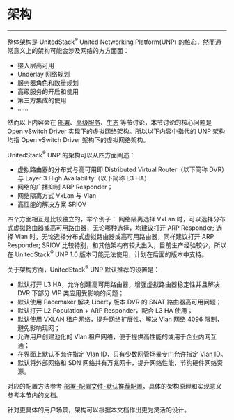 # 架构

---

整体架构是 UnitedStack<sup>®</sup> United Networking Platform(UNP) 的核心，然而通常意义上的架构可能会涉及网络的方方面面：
 - 接入层高可用
 - Underlay 网络规划
 - 服务器角色和数量规划
 - 高级服务的开启和使用
 - 第三方集成的使用
 - ……

然而以上内容会在 [部署](../deploy/preface.md)、[高级服务](../advanced_services/preface)、[生态](../3rd_party/preface.md) 等节讨论，本节讨论的核心问题是 Open vSwitch Driver 实现下的虚拟网络架构。所以以下内容中指代的 UNP 架构均指 Open vSwitch Driver 架构下的虚拟网络架构。

UnitedStack<sup>®</sup> UNP 的架构可以从四方面阐述：
 - 虚拟路由器的分布式与高可用即 Distributed Virtual Router（以下简称 DVR）与 Layer 3 High Availability（以下简称 L3 HA）
 - 网络的广播抑制 ARP Responder；
 - 网络隔离方式 VxLan 与 Vlan
 - 高性能的解决方案 SRIOV

四个方面相互是比较独立的，举个例子：
 网络隔离选择 VxLan 时，可以选择分布式虚拟路由器或高可用路由器，无论哪种选择，均建议打开 ARP Responder;
 选择 Vlan 时，无论选择分布式虚拟路由器或高可用路由器，同样建议打开 ARP Responder;
 SRIOV 比较特别，和其他架构有较大出入，目前生产经验较少，所以在 UnitedStack<sup>®</sup> UNP 1.0 版本可能无法使用，计划在后面的版本中支持。
 
关于架构方面，UnitedStack<sup>®</sup> UNP 默认推荐的设置是：
 - 默认打开 L3 HA，允许创建高可用路由器，增强虚拟路由器稳定性并且解决 DVR 下部分 VIP 类应用受影响的问题；
 - 默认使用 Pacemaker 解决 Liberty 版本 DVR 的 SNAT 路由器高可用问题；
 - 默认打开 L2 Population + ARP Responder，配合 L3 HA 使用；
 - 默认使用 VXLAN 租户网络，提升网络扩展性、解决 Vlan 网络 4096 限制，避免影响现网；
 - 允许用户创建池化的 Vlan 租户网络，便于提供高性能的或用于企业内网互通；
 - 在界面上默认不允许指定 Vlan ID，只有少数网管场景专门允许指定 Vlan ID。
 - 默认将外部网络和 SDN 网络共有万兆网卡，提升网络性能，节约硬件网络资源。

对应的配置方法参考 [部署-配置文件-默认推荐配置](../deploy/config/default.md)，具体的架构原理和实现意义参考本节内的文档。

针对更具体的用户场景，架构可以根据本文档作出更为灵活的设计。
